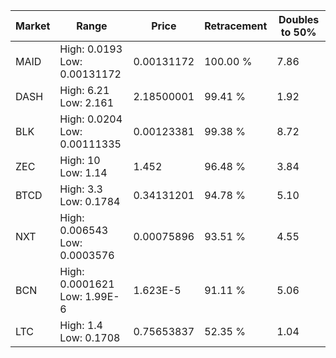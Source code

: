 | Market | Range | Price| Retracement | Doubles to 50% |
| --- | --- | --- | --- | --- |
| MAID | High: 0.0193<br />Low: 0.00131172 | 0.00131172 | 100.00 % | 7.86 |
| DASH | High: 6.21<br />Low: 2.161 | 2.18500001 | 99.41 % | 1.92 |
| BLK | High: 0.0204<br />Low: 0.00111335 | 0.00123381 | 99.38 % | 8.72 |
| ZEC | High: 10<br />Low: 1.14 | 1.452 | 96.48 % | 3.84 |
| BTCD | High: 3.3<br />Low: 0.1784 | 0.34131201 | 94.78 % | 5.10 |
| NXT | High: 0.006543<br />Low: 0.0003576 | 0.00075896 | 93.51 % | 4.55 |
| BCN | High: 0.0001621<br />Low: 1.99E-6 | 1.623E-5 | 91.11 % | 5.06 |
| LTC | High: 1.4<br />Low: 0.1708 | 0.75653837 | 52.35 % | 1.04 |
